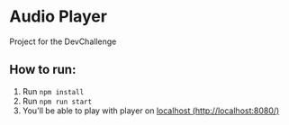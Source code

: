 # Audio Player
Project for the DevChallenge

## How to run:
1) Run `npm install`
2) Run `npm run start`
3) You'll be able to play with player on [localhost (http://localhost:8080/)](http://localhost:8080/)
